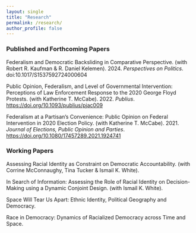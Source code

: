 ```yaml
---
layout: single
title: "Research"
permalink: /research/
author_profile: false
---
```


### Published and Forthcoming Papers

Federalism and Democratic Backsliding in Comparative Perspective. (with Robert R. Kaufman & R. Daniel  Kelemen). 2024. <i>Perspectives on Politics</i>. <a style="text-decoration:none" href="https://www.cambridge.org/core/journals/perspectives-on-politics/article/federalism-and-democratic-backsliding-in-comparative-perspective/B950459591127072534919EB57ECF9D1" target = "blank_"> doi:10.1017/S1537592724000604</a>

Public Opinion, Federalism, and Level of Governmental Intervention: Perceptions of Law Enforcement Response to the 2020 George Floyd Protests. (with Katherine T. McCabe). 2022. <i>Publius</i>. <a style="text-decoration:none" href= "https://doi.org/10.1093/publius/pjac009" target = "blank_">  https://doi.org/10.1093/publius/pjac009</a>

Federalism at a Partisan’s Convenience: Public Opinion on Federal Intervention in 2020 Election Policy. (with Katherine T. McCabe). 2021. <i>Journal of Elections, Public Opinion and Parties</i>. <a style="text-decoration:none" href="https://doi.org/10.1080/17457289.2021.1924741" target = "blank_"> https://doi.org/10.1080/17457289.2021.1924741</a>

<!---Military Experience and Casualty (In)Sensitivity: Evidence from Congressional Discourse During the Wars in Iraq and Afghanistan. (with Michael R. Kenwick and Sumin Lee). <i>(R&R)</i>. -->

### Working Papers

Assessing Racial Identity as Constraint on Democratic Accountability. (with Corrine McConnaughy, Tina Tucker & Ismail K. White).

In Search of Information: Assessing the Role of Racial Identity on Decision-Making using a Dynamic Conjoint Design. (with Ismail K. White). 

Space Will Tear Us Apart: Ethnic Identity, Political Geography and Democracy.

Race in Democracy: Dynamics of Racialized Democracy across Time and Space. 


